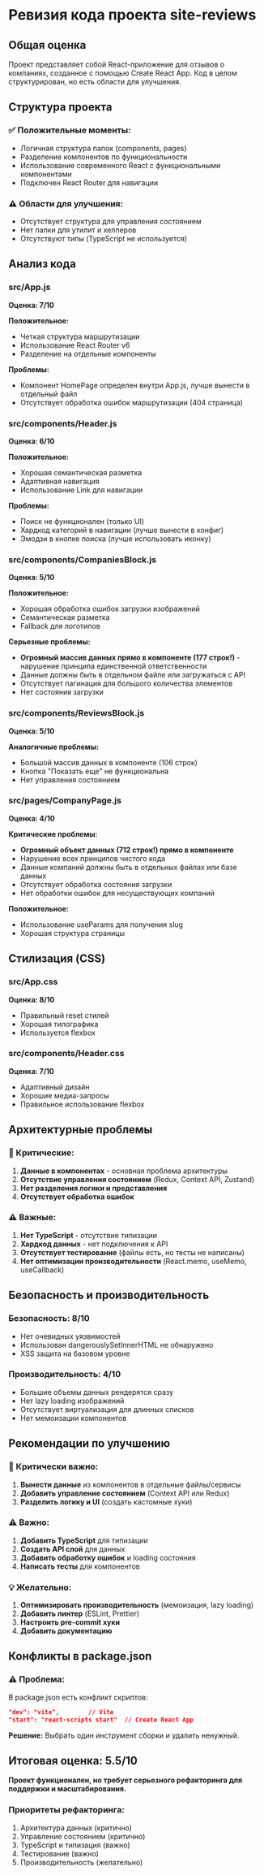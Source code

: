 # Ревизия кода проекта site-reviews

## Общая оценка
Проект представляет собой React-приложение для отзывов о компаниях, созданное с помощью Create React App. Код в целом структурирован, но есть области для улучшения.

## Структура проекта

### ✅ Положительные моменты:
- Логичная структура папок (components, pages)
- Разделение компонентов по функциональности
- Использование современного React с функциональными компонентами
- Подключен React Router для навигации

### ⚠️ Области для улучшения:
- Отсутствует структура для управления состоянием
- Нет папки для утилит и хелперов
- Отсутствуют типы (TypeScript не используется)

## Анализ кода

### src/App.js
**Оценка: 7/10**

**Положительное:**
- Четкая структура маршрутизации
- Использование React Router v6
- Разделение на отдельные компоненты

**Проблемы:**
- Компонент HomePage определен внутри App.js, лучше вынести в отдельный файл
- Отсутствует обработка ошибок маршрутизации (404 страница)

### src/components/Header.js
**Оценка: 6/10**

**Положительное:**
- Хорошая семантическая разметка
- Адаптивная навигация
- Использование Link для навигации

**Проблемы:**
- Поиск не функционален (только UI)
- Хардкод категорий в навигации (лучше вынести в конфиг)
- Эмодзи в кнопке поиска (лучше использовать иконку)

### src/components/CompaniesBlock.js
**Оценка: 5/10**

**Положительное:**
- Хорошая обработка ошибок загрузки изображений
- Семантическая разметка
- Fallback для логотипов

**Серьезные проблемы:**
- **Огромный массив данных прямо в компоненте (177 строк!)** - нарушение принципа единственной ответственности
- Данные должны быть в отдельном файле или загружаться с API
- Отсутствует пагинация для большого количества элементов
- Нет состояния загрузки

### src/components/ReviewsBlock.js
**Оценка: 5/10**

**Аналогичные проблемы:**
- Большой массив данных в компоненте (106 строк)
- Кнопка "Показать еще" не функциональна
- Нет управления состоянием

### src/pages/CompanyPage.js
**Оценка: 4/10**

**Критические проблемы:**
- **Огромный объект данных (712 строк!) прямо в компоненте**
- Нарушение всех принципов чистого кода
- Данные компаний должны быть в отдельных файлах или базе данных
- Отсутствует обработка состояния загрузки
- Нет обработки ошибок для несуществующих компаний

**Положительное:**
- Использование useParams для получения slug
- Хорошая структура страницы

## Стилизация (CSS)

### src/App.css
**Оценка: 8/10**
- Правильный reset стилей
- Хорошая типографика
- Используется flexbox

### src/components/Header.css
**Оценка: 7/10**
- Адаптивный дизайн
- Хорошие медиа-запросы
- Правильное использование flexbox

## Архитектурные проблемы

### 🚨 Критические:
1. **Данные в компонентах** - основная проблема архитектуры
2. **Отсутствие управления состоянием** (Redux, Context API, Zustand)
3. **Нет разделения логики и представления**
4. **Отсутствует обработка ошибок**

### ⚠️ Важные:
1. **Нет TypeScript** - отсутствие типизации
2. **Хардкод данных** - нет подключения к API
3. **Отсутствует тестирование** (файлы есть, но тесты не написаны)
4. **Нет оптимизации производительности** (React.memo, useMemo, useCallback)

## Безопасность и производительность

### Безопасность: 8/10
- Нет очевидных уязвимостей
- Использован dangerouslySetInnerHTML не обнаружено
- XSS защита на базовом уровне

### Производительность: 4/10
- Большие объемы данных рендерятся сразу
- Нет lazy loading изображений
- Отсутствует виртуализация для длинных списков
- Нет мемоизации компонентов

## Рекомендации по улучшению

### 🚨 Критически важно:
1. **Вынести данные** из компонентов в отдельные файлы/сервисы
2. **Добавить управление состоянием** (Context API или Redux)
3. **Разделить логику и UI** (создать кастомные хуки)

### ⚠️ Важно:
1. **Добавить TypeScript** для типизации
2. **Создать API слой** для данных
3. **Добавить обработку ошибок** и loading состояния
4. **Написать тесты** для компонентов

### 💡 Желательно:
1. **Оптимизировать производительность** (мемоизация, lazy loading)
2. **Добавить линтер** (ESLint, Prettier)
3. **Настроить pre-commit хуки**
4. **Добавить документацию**

## Конфликты в package.json

### ⚠️ Проблема:
В package.json есть конфликт скриптов:
```json
"dev": "vite",        // Vite
"start": "react-scripts start"  // Create React App
```

**Решение:** Выбрать один инструмент сборки и удалить ненужный.

## Итоговая оценка: 5.5/10

**Проект функционален, но требует серьезного рефакторинга для поддержки и масштабирования.**

### Приоритеты рефакторинга:
1. Архитектура данных (критично)
2. Управление состоянием (критично) 
3. TypeScript и типизация (важно)
4. Тестирование (важно)
5. Производительность (желательно)